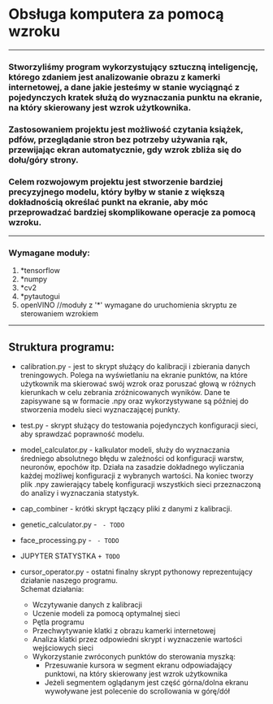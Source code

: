 # Obsługa komputera za pomocą wzroku
***
### Stworzyliśmy program wykorzystujący sztuczną inteligencję, którego zdaniem jest analizowanie obrazu z kamerki internetowej, a dane jakie jesteśmy w stanie wyciągnąć z pojedynczych kratek służą do wyznaczania punktu na ekranie, na który skierowany jest wzrok użytkownika.
### Zastosowaniem projektu jest możliwość czytania książek, pdfów, przeglądanie stron bez potrzeby używania rąk, przewijając ekran automatycznie, gdy wzrok zbliża się do dołu/góry strony.
### Celem rozwojowym projektu jest stworzenie bardziej precyzyjnego modelu, który byłby w stanie z większą dokładnością określać punkt na ekranie, aby móc przeprowadzać bardziej skomplikowane operacje za pomocą wzroku.
---
### Wymagane moduły:
1. *tensorflow
2. *numpy
3. *cv2
4. *pytautogui
5. openVINO
//moduły z '*' wymagane do uruchomienia skryptu ze sterowaniem wzrokiem
---
## Struktura programu: 
*  calibration.py - jest to skrypt służący do kalibracji i zbierania danych treningowych. Polega na wyświetlaniu na ekranie punktów, na które użytkownik ma skierować swój wzrok oraz poruszać głową w różnych kierunkach w celu zebrania zróżnicowanych wyników. Dane te zapisywane są w formacie .npy oraz wykorzystywane są później do stworzenia modelu sieci wyznaczającej punkty.

* test.py - skrypt służący do testowania pojedynczych konfiguracji sieci, aby sprawdzać poprawność modelu.

* model_calculator.py - kalkulator modeli, służy do wyznaczania średniego absolutnego błędu w zależności od konfiguracji warstw, neuronów, epochów itp. Działa na zasadzie dokładnego wyliczania każdej możliwej konfiguracji z wybranych wartości. Na koniec tworzy plik .npy zawierający tabelę konfiguracji wszystkich sieci przeznaczoną do analizy i wyznaczania statystyk.

* cap_combiner - krótki skrypt łączący pliki z danymi z kalibracji. 

* genetic_calculator.py - ```  - TODO ```

* face_processing.py - ```  - TODO ``` 

* JUPYTER STATYSTKA  ``` + TODO ```

* cursor_operator.py  - ostatni finalny skrypt pythonowy reprezentujący działanie naszego programu.  
Schemat działania:  
  - Wczytywanie danych z kalibracji
  - Uczenie modeli za pomocą optymalnej sieci
  - Pętla programu
   + Przechwytywanie klatki z obrazu kamerki internetowej
   + Analiza klatki przez odpowiedni skrypt i wyznaczenie wartości wejściowych sieci
   + Wykorzystanie zwróconych punktów do sterowania myszką: 
     - Przesuwanie kursora w segment ekranu odpowiadający punktowi, na który skierowany jest wzrok użytkownika
     - Jeżeli segmentem oglądanym jest część górna/dolna ekranu wywoływane jest polecenie do scrollowania w górę/dół
